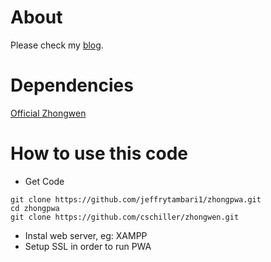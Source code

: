 
# About
Please check my [blog](https://jeffrytambari.info/using-zhong-pwa/).

# Dependencies
[Official Zhongwen](https://github.com/cschiller/zhongwen)

# How to use this code
- Get Code
```
git clone https://github.com/jeffrytambari1/zhongpwa.git
cd zhongpwa
git clone https://github.com/cschiller/zhongwen.git
```
- Instal web server, eg: XAMPP
- Setup SSL in order to run PWA




